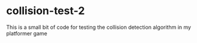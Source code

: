 # collision-test-2
This is a small bit of code for testing the collision detection algorithm in my platformer game

